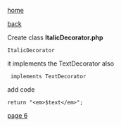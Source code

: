 [home](./page01.md)

[back](./page04.md)

Create class **ItalicDecorator.php**

```
ItalicDecorator
```
it  implements the TextDecorator also
```
 implements TextDecorator 
```

add code
```
return "<em>$text</em>";
```


[page 6](./page06.md)
